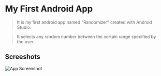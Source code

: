 # My First Android App
>It is my first android app named "Randomizer" created with Android Studio.

>It selects any random number between the certain range specified by the user.

## Screeshots
![App Screenshot]()
